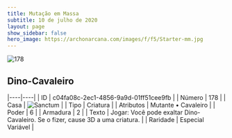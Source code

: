 ```yaml
---
title: Mutação em Massa
subtitle: 10 de julho de 2020
layout: page
show_sidebar: false
hero_image: https://archonarcana.com/images/f/f5/Starter-mm.jpg
---
```


![178](https://cdn.keyforgegame.com/media/card_front/pt/479_178_FV35M77JCR76_pt.png)

## Dino-Cavaleiro

|----|----|
| ID | c04fa08c-2ec1-4856-9a9d-01ff51cee9fb |
| Número | 178 |
| Casa | ![Sanctum](https://archonarcana.com/images/thumb/c/c7/Sanctum.png/22px-Sanctum.png "Santuário") |
| Tipo | Criatura |
| Atributos | Mutante • Cavaleiro |
| Poder | 6 |
| Armadura | 2 |
| Texto | Jogar: Você pode exaltar Dino-Cavaleiro. Se o fizer, cause 3D a uma criatura. |
| Raridade | Especial Variável |
